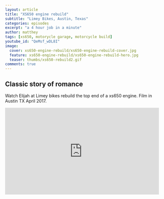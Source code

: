```yaml
---
layout: article
title: "XS650 engine rebuild"
subtitle: "Limey Bikes, Austin, Texas"
categories: episodes
excerpt: "a 4 hour job in a minute"
author: matthey
tags: [xs650, motorycle garage, motorcycle build]
youtube_id: "QeMsf_wDL8I"
image:
  cover: xs650-engine-rebuild/xs650-engine-rebuild-cover.jpg
  feature: xs650-engine-rebuild/xs650-engine-rebuild-hero.jpg
  teaser: thumbs/xs650-rebuild2.gif
comments: true
---
```


## Classic story of romance

<p>
  Watch Elijah at Limey bikes rebuild the top end of a xs650 engine.  Film in Austin TX April 2017.
</p>

<p>
<div style="position:relative;height:0;padding-bottom:56.25%"><iframe src="https://www.youtube.com/embed/QeMsf_wDL8I?ecver=2" width="640" height="360" frameborder="0" style="position:absolute;width:100%;height:100%;left:0" allowfullscreen></iframe></div>
</p>

